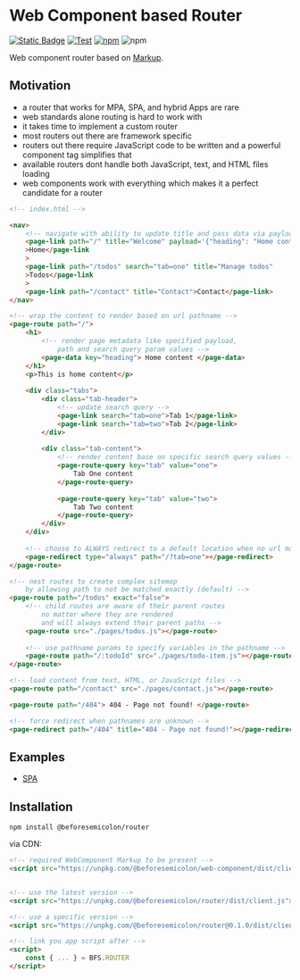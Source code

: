 # Web Component based Router

[![Static Badge](https://img.shields.io/badge/documentation-blue)](https://markup.beforesemicolon.com/documentation/capabilities/router)
[![Test](https://github.com/beforesemicolon/router/actions/workflows/test.yml/badge.svg)](https://github.com/beforesemicolon/router/actions/workflows/test.yml)
[![npm](https://img.shields.io/npm/v/%40beforesemicolon%2Frouter)](https://www.npmjs.com/package/@beforesemicolon/router)
![npm](https://img.shields.io/npm/l/%40beforesemicolon%2Frouter)

Web component router based on [Markup](https://markup.beforesemicolon.com/).

## Motivation
- a router that works for MPA, SPA, and hybrid Apps are rare
- web standards alone routing is hard to work with
- it takes time to implement a custom router
- most routers out there are framework specific
- routers out there require JavaScript code to be written and a powerful component tag simplifies that
- available routers dont handle both JavaScript, text, and HTML files loading
- web components work with everything which makes it a perfect candidate for a router

```html
<!-- index.html -->

<nav>
    <!-- navigate with ability to update title and pass data via payload attribute -->
    <page-link path="/" title="Welcome" payload='{"heading": "Home content"}'
    >Home</page-link
    >
    <page-link path="/todos" search="tab=one" title="Manage todos"
    >Todos</page-link
    >
    <page-link path="/contact" title="Contact">Contact</page-link>
</nav>

<!-- wrap the content to render based on url pathname -->
<page-route path="/">
    <h1>
        <!-- render page metadata like specified payload, 
            path and search query param values -->
        <page-data key="heading"> Home content </page-data>
    </h1>
    <p>This is home content</p>
    
    <div class="tabs">
        <div class="tab-header">
            <!-- update search query -->
            <page-link search="tab=one">Tab 1</page-link>
            <page-link search="tab=two">Tab 2</page-link>
        </div>
        
        <div class="tab-content">
            <!-- render content base on specific search query values -->
            <page-route-query key="tab" value="one">
                Tab One content
            </page-route-query>
            
            <page-route-query key="tab" value="two">
                Tab Two content
            </page-route-query>
        </div>
    </div>
    
    <!-- choose to ALWAYS redirect to a default location when no url match -->
    <page-redirect type="always" path="/?tab=one"></page-redirect>
</page-route>

<!-- nest routes to create complex sitemap
    by allowing path to not be matched exactly (default) -->
<page-route path="/todos" exact="false">
    <!-- child routes are aware of their parent routes
        no matter where they are rendered
        and will always extend their parent paths -->
    <page-route src="./pages/todos.js"></page-route>
    
    <!-- use pathname params to specify variables in the pathname -->
    <page-route path="/:todoId" src="./pages/todo-item.js"></page-route>
</page-route>

<!-- load content from text, HTML, or JavaScript files -->
<page-route path="/contact" src="./pages/contact.js"></page-route>

<page-route path="/404"> 404 - Page not found! </page-route>

<!-- force redirect when pathnames are unknown -->
<page-redirect path="/404" title="404 - Page not found!"></page-redirect>
```

## Examples

- [SPA](https://stackblitz.com/edit/vitejs-vite-4jvsfp?file=index.html)

## Installation

```
npm install @beforesemicolon/router
```

via CDN:

```html
<!-- required WebComponent Markup to be present -->
<script src="https://unpkg.com/@beforesemicolon/web-component/dist/client.js"></script>


<!-- use the latest version -->
<script src="https://unpkg.com/@beforesemicolon/router/dist/client.js"></script>

<!-- use a specific version -->
<script src="https://unpkg.com/@beforesemicolon/router@0.1.0/dist/client.js"></script>

<!-- link you app script after -->
<script>
    const { ... } = BFS.ROUTER
</script>

```
